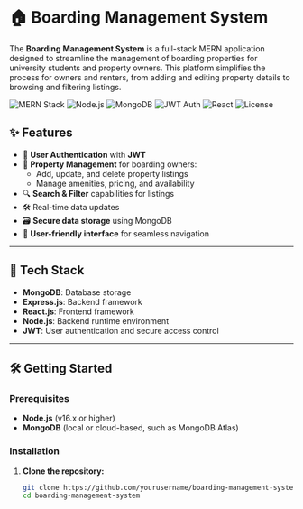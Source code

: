 # 🏠 Boarding Management System

The **Boarding Management System** is a full-stack MERN application designed to streamline the management of boarding properties for university students and property owners. This platform simplifies the process for owners and renters, from adding and editing property details to browsing and filtering listings.

![MERN Stack](https://img.shields.io/badge/Stack-MERN-blue)
![Node.js](https://img.shields.io/badge/Node.js-16.x-brightgreen)
![MongoDB](https://img.shields.io/badge/MongoDB-4.4-green)
![JWT Auth](https://img.shields.io/badge/Auth-JWT-red)
![React](https://img.shields.io/badge/React-17.0-blue)
![License](https://img.shields.io/badge/License-MIT-yellow)

## ✨ **Features**
- 🔑 **User Authentication** with **JWT**
- 🏡 **Property Management** for boarding owners:
  - Add, update, and delete property listings
  - Manage amenities, pricing, and availability
- 🔍 **Search & Filter** capabilities for listings
- 🛠️ Real-time data updates
- 🗃️ **Secure data storage** using MongoDB
- 📱 **User-friendly interface** for seamless navigation

---

## 🚀 **Tech Stack**
- **MongoDB**: Database storage
- **Express.js**: Backend framework
- **React.js**: Frontend framework
- **Node.js**: Backend runtime environment
- **JWT**: User authentication and secure access control

---

## 🛠️ **Getting Started**

### **Prerequisites**
- **Node.js** (v16.x or higher)
- **MongoDB** (local or cloud-based, such as MongoDB Atlas)

### **Installation**

1. **Clone the repository:**
   ```bash
   git clone https://github.com/yourusername/boarding-management-system.git
   cd boarding-management-system
